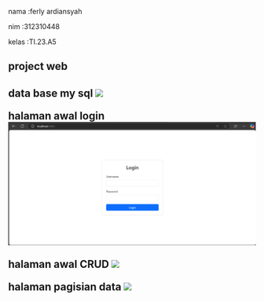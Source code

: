 <p>nama :ferly ardiansyah<p>
<p>nim   :312310448<p>
kelas  :TI.23.A5

<h2>project web<h2>

data base my sql
<img src="Hasil-SSan/db.png">

halaman awal login
<img src="screenshot/ss 4.png">

halaman awal CRUD
<img src="Hasil-SSan/db.png">

halaman pagisian data 
<img src="Hasil-SSan/db.png">





